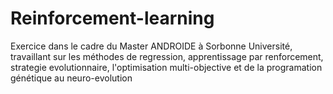 # Reinforcement-learning
Exercice dans le cadre du Master ANDROIDE à Sorbonne Université, travaillant sur les méthodes de regression, apprentissage par renforcement, strategie evolutionnaire, l'optimisation multi-objective et de la programation génétique au neuro-evolution
